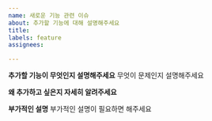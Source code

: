 ```yaml
---
name: 새로운 기능 관련 이슈
about: 추가할 기능에 대해 설명해주세요
title: 
labels: feature
assignees:

---
```


**추가할 기능이 무엇인지 설명해주세요**
무엇이 문제인지 설명해주세요

**왜 추가하고 싶은지 자세히 알려주세요**

**부가적인 설명**
부가적인 설명이 필요하면 해주세요
